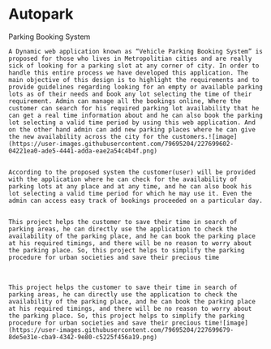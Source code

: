 # Autopark
Parking Booking System

    A Dynamic web application known as “Vehicle Parking Booking System” is proposed for those who lives in Metropolitian cities and are really sick of looking for a parking slot at any corner of city. In order to handle this entire process we have developed this application. The main objective of this design is to highlight the requirements and to provide guidelines regarding looking for an empty or available parking lots as of their needs and book any lot selecting the time of their requirement. Admin can manage all the bookings online, Where the customer can search for his required parking lot availability that he can get a real time information about and he can also book the parking lot selecting a valid time period by using this web application. And on the other hand admin can add new parking places where he can give the new availability across the city for the customers.![image](https://user-images.githubusercontent.com/79695204/227699602-04221ea0-ade5-4441-adda-eae2a54c4b4f.png)


    According to the proposed system the customer(user) will be provided with the application where he can check for the availability of parking lots at any place and at any time, and he can also book his lot selecting a valid time period for which he may use it. Even the admin can access easy track of bookings proceeded on a particular day.


    This project helps the customer to save their time in search of parking areas, he can directly use the application to check the availability of the parking place, and he can book the parking place at his required timings, and there will be no reason to worry about the parking place. So, this project helps to simplify the parking procedure for urban societies and save their precious time
 

    This project helps the customer to save their time in search of parking areas, he can directly use the application to check the availability of the parking place, and he can book the parking place at his required timings, and there will be no reason to worry about the parking place. So, this project helps to simplify the parking procedure for urban societies and save their precious time![image](https://user-images.githubusercontent.com/79695204/227699679-8de5e31e-cba9-4342-9e80-c5225f456a19.png)
